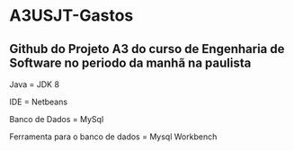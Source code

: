 # A3USJT-Gastos
## Github do Projeto A3 do curso de Engenharia de Software no periodo da manhã na paulista
Java = JDK 8


IDE = Netbeans


Banco de Dados = MySql


Ferramenta para o banco de dados = Mysql Workbench


